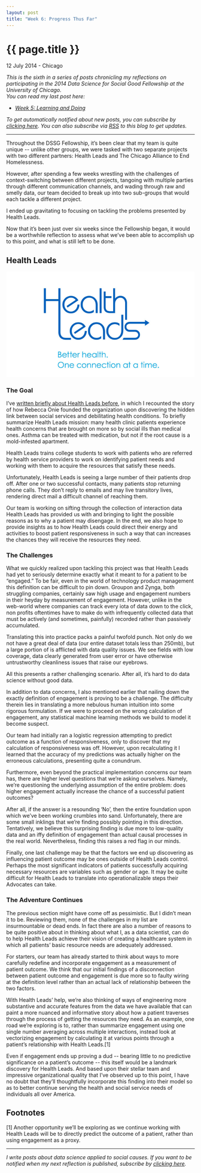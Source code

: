 ```yaml
---
layout: post
title: "Week 6: Progress Thus Far"
---
```


{{ page.title }}
================

<p class="meta">12 July 2014 - Chicago</p>

*This is the sixth in a series of posts chronicling my reflections on participating in the 2014 Data Science for Social Good Fellowship at the University of Chicago.*  
*You can read my last post here:*

- [*Week 5: Learning and Doing*](http://carlshan.com/2014/07/05/dssg-week5.html)

*To get automatically notified about new posts, you can subscribe by [clicking here](https://carlshan.wufoo.com/forms/join-other-readers/). You can also subscribe via [RSS](http://feeds.feedburner.com/carlshan) to this blog to get updates.*

------

Throughout the DSSG Fellowship, it’s been clear that my team is quite unique -- unlike other groups, we were tasked with two separate projects with two different partners: Health Leads and The Chicago Alliance to End Homelessness.

However, after spending a few weeks wrestling with the challenges of context-switching between different projects, tangoing with multiple parties through different communication channels, and wading through raw and smelly data, our team decided to break up into two sub-groups that would each tackle a different project. 

I ended up gravitating to focusing on tackling the problems presented by Health Leads.

Now that it’s been just over six weeks since the Fellowship began, it would be a worthwhile reflection to assess what we’ve been able to accomplish up to this point, and what is still left to be done.
## Health Leads
![Health Leads](/images/health_leads_rebranding.jpg)

### The Goal
I’ve [written briefly about Health Leads before](http://carlshan.com/2014/06/22/dssg-week3.html), in which I recounted the story of how Rebecca Onie founded the organization upon discovering the hidden link between social services and debilitating health conditions. To briefly summarize Health Leads mission: many health clinic patients experience health concerns that are brought on more so by social ills than medical ones. Asthma can be treated with medication, but not if the root cause is a mold-infested apartment. 

Health Leads trains college students to work with patients who are referred by health service providers to work on identifying patient needs and working with them to acquire the resources that satisfy these needs.

Unfortunately, Health Leads is seeing a large number of their patients drop off. After one or two successful contacts, many patients stop returning phone calls. They don’t reply to emails and may live transitory lives, rendering direct mail a difficult channel of reaching them.

Our team is working on sifting through the collection of interaction data Health Leads has provided us with and bringing to light the possible reasons as to why a patient may disengage. In the end, we also hope to provide insights as to how Health Leads could direct their energy and activities to boost patient responsiveness in such a way that can increases the chances they will receive the resources they need.

### The Challenges
What we quickly realized upon tackling this project was that Health Leads had yet to seriously determine exactly what it meant to for a patient to be “engaged.” To be fair, even in the world of technology product management this definition can be difficult to pin down. Groupon and Zynga, both struggling companies, certainly saw high usage and engagement numbers in their heyday by measurement of engagement. However, unlike in the web-world where companies can track every iota of data down to the click, non profits oftentimes have to make do with infrequently collected data that must be actively (and sometimes, painfully) recorded rather than passively accumulated.

Translating this into practice packs a painful twofold punch. Not only do we not have a great deal of data (our entire dataset totals less than 250mb), but a large portion of is afflicted with data quality issues. We see fields with low coverage, data clearly generated from user error or have otherwise untrustworthy cleanliness issues that raise our eyebrows. 

All this presents a rather challenging scenario. After all, it’s hard to do data science without good data.

In addition to data concerns, I also mentioned earlier that nailing down the exactly definition of engagement is proving to be a challenge. The difficulty therein lies in translating a more nebulous human intuition into some rigorous formulation. If we were to proceed on the wrong calculation of engagement, any statistical machine learning methods we build to model it become suspect.

Our team had initially ran a logistic regression attempting to predict outcome as a function of responsiveness, only to discover that my calculation of responsiveness was off. However, upon recalculating it I learned that the accuracy of my predictions was actually higher on the erroneous calculations, presenting quite a conundrum.

Furthermore, even beyond the practical implementation concerns our team has, there are higher level questions that we’re asking ourselves. Namely, we’re questioning the underlying assumption of the entire problem: does higher engagement actually increase the chance of a successful patient outcomes?

After all, if the answer is a resounding ‘No’, then the entire foundation upon which we’ve been working crumbles into sand. Unfortunately, there are some small inklings that we’re finding possibly pointing in this direction. Tentatively, we believe this surprising finding is due more to low-quality data and an iffy definition of engagement than actual causal processes in the real world. Nevertheless, finding this raises a red flag in our minds.

Finally, one last challenge may be that the factors we end up discovering as influencing patient outcome may be ones outside of Health Leads control. Perhaps the most significant indicators of patients successfully acquiring necessary resources are variables such as gender or age. It may be quite difficult for Health Leads to translate into operationalizable steps their Advocates can take.

### The Adventure Continues
The previous section might have come off as pessimistic. But I didn’t mean it to be. Reviewing them, none of the challenges in my list are insurmountable or dead ends. In fact there are also a number of reasons to be quite positive about in thinking about what I, as a data scientist, can do to help Health Leads achieve their vision of creating a healthcare system in which all patients’ basic resource needs are adequately addressed.

For starters, our team has already started to think about ways to more carefully redefine and incorporate engagement as a measurement of patient outcome. We think that our initial findings of a disconnection between patient outcome and engagement is due more so to faulty wiring at the definition level rather than an actual lack of relationship between the two factors.

With Health Leads’ help, we’re also thinking of ways of engineering more substantive and accurate features from the data we have available that can paint a more nuanced and informative story about how a patient traverses through the process of getting the resources they need. As an example, one road we’re exploring is to, rather than summarize engagement using one single number averaging across multiple interactions, instead look at vectorizing engagement by calculating it at various points through a patient’s relationship with Health Leads.[1]

Even if engagement ends up proving a dud -- bearing little to no predictive significance on a patient’s outcome -- this itself would be a landmark discovery for Health Leads. And based upon their stellar team and impressive organizational quality that I’ve observed up to this point, I have no doubt that they’ll thoughtfully incorporate this finding into their model so as to better continue serving the health and social service needs of individuals all over America.

## Footnotes
[1] Another opportunity we’ll be exploring as we continue working with Health Leads will be to directly predict the outcome of a patient, rather than using engagement as a proxy.

----

*I write posts about data science applied to social causes. If you want to be notified when my next reflection is published, subscribe by [clicking here](https://carlshan.wufoo.com/forms/join-other-readers/).*
